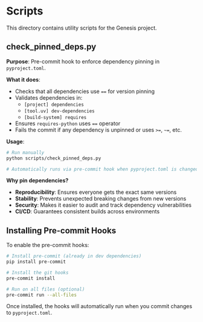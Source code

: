 # Scripts

This directory contains utility scripts for the Genesis project.

## check_pinned_deps.py

**Purpose**: Pre-commit hook to enforce dependency pinning in `pyproject.toml`.

**What it does**:
- Checks that all dependencies use `==` for version pinning
- Validates dependencies in:
  - `[project] dependencies`
  - `[tool.uv] dev-dependencies`
  - `[build-system] requires`
- Ensures `requires-python` uses `==` operator
- Fails the commit if any dependency is unpinned or uses `>=`, `~=`, etc.

**Usage**:
```bash
# Run manually
python scripts/check_pinned_deps.py

# Automatically runs via pre-commit hook when pyproject.toml is changed
```

**Why pin dependencies?**
- **Reproducibility**: Ensures everyone gets the exact same versions
- **Stability**: Prevents unexpected breaking changes from new versions
- **Security**: Makes it easier to audit and track dependency vulnerabilities
- **CI/CD**: Guarantees consistent builds across environments

## Installing Pre-commit Hooks

To enable the pre-commit hooks:

```bash
# Install pre-commit (already in dev dependencies)
pip install pre-commit

# Install the git hooks
pre-commit install

# Run on all files (optional)
pre-commit run --all-files
```

Once installed, the hooks will automatically run when you commit changes to `pyproject.toml`.
